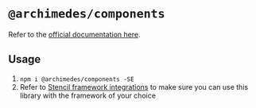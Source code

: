 # `@archimedes/components`

Refer to the [official documentation here](https://www.archimedesfw.io/docs/js/components).

## Usage

1. `npm i @archimedes/components -SE`
2. Refer to [Stencil framework integrations](https://stenciljs.com/docs/overview) to make sure you can use this library with the framework of your choice
